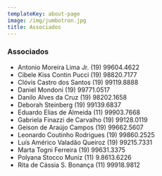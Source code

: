 ```yaml
---
templateKey: about-page
image: /img/jumbotron.jpg
title: Associados
---
```


### Associados

- Antonio Moreira Lima Jr. (19) 99604.4622
- Cibele Kiss Contin Pucci (19) 98820.7177
- Clóvis Castro dos Santos (19) 99119.8888
- Daniel Mondoni (19) 99771.0517
- Danilo Alves da Cruz (19) 98202.1658
- Deborah Steinberg (19) 99139.6837
- Eduardo Elias de Almeida (11) 99903.7668
- Gabriela Finazzi de Carvalho (19) 99128.0119
- Geison de Araújo Campos (19) 99662.5607
- Leonardo Coutinho Rodrigues (19) 99860.2525
- Luís Américo Valadão Queiroz (19) 99215.7331
- Marta Togni Ferreira (19) 99631.3375
- Polyana Stocco Muniz (11) 9.8613.6226
- Rita de Cássia S. Bonança (11) 99918.9812
